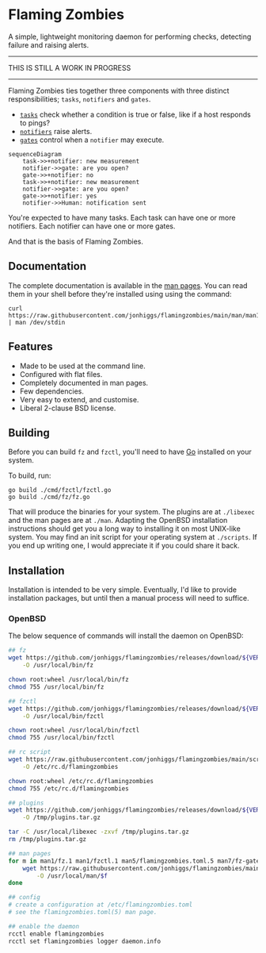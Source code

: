 # Flaming Zombies

A simple, lightweight monitoring daemon for performing checks, detecting failure and raising alerts.

---

THIS IS STILL A WORK IN PROGRESS

---

Flaming Zombies ties together three components with three distinct responsibilities; `tasks`, `notifiers` and `gates`.

* [`tasks`](libexec/task) check whether a condition is true or false, like if a host responds to pings?
* [`notifiers`](libexec/notifier) raise alerts.
* [`gates`](libexec/gate) control when a `notifier` may execute.

```mermaid
sequenceDiagram
    task->>+notifier: new measurement
    notifier->>gate: are you open?
    gate->>+notifier: no
    task->>+notifier: new measurement
    notifier->>gate: are you open?
    gate->>+notifier: yes
    notifier->>Human: notification sent
```

You're expected to have many tasks. Each task can have one or more notifiers. Each notifier can have one or more gates.

And that is the basis of Flaming Zombies.

## Documentation

The complete documentation is available in the [man pages](./man). You can read them in your shell before they're installed using using the command:

```
curl https://raw.githubusercontent.com/jonhiggs/flamingzombies/main/man/man1/fz.1 | man /dev/stdin
```

## Features

* Made to be used at the command line.
* Configured with flat files.
* Completely documented in man pages.
* Few dependencies.
* Very easy to extend, and customise.
* Liberal 2-clause BSD license.

## Building

Before you can build `fz` and `fzctl`, you'll need to have [Go](https://go.dev/doc/install) installed on your system.

To build, run:

```
go build ./cmd/fzctl/fzctl.go
go build ./cmd/fz/fz.go
```

That will produce the binaries for your system. The plugins are at `./libexec` and the man pages are at `./man`. Adapting the OpenBSD installation instructions should get you a long way to installing it on most UNIX-like system. You may find an init script for your operating system at `./scripts`. If you end up writing one, I would appreciate it if you could share it back.


## Installation

Installation is intended to be very simple. Eventually, I'd like to provide installation packages, but until then a manual process will need to suffice.

### OpenBSD

The below sequence of commands will install the daemon on OpenBSD:

```sh
## fz
wget https://github.com/jonhiggs/flamingzombies/releases/download/${VERSION}/fz_openbsd_${ARCH} \
    -O /usr/local/bin/fz

chown root:wheel /usr/local/bin/fz
chmod 755 /usr/local/bin/fz

## fzctl
wget https://github.com/jonhiggs/flamingzombies/releases/download/${VERSION}/fzctl_openbsd_${ARCH} \
    -O /usr/local/bin/fzctl

chown root:wheel /usr/local/bin/fzctl
chmod 755 /usr/local/bin/fzctl

## rc script
wget https://raw.githubusercontent.com/jonhiggs/flamingzombies/main/scripts/openbsd_rc \
    -O /etc/rc.d/flamingzombies

chown root:wheel /etc/rc.d/flamingzombies
chmod 755 /etc/rc.d/flamingzombies

## plugins
wget https://github.com/jonhiggs/flamingzombies/releases/download/${VERSION}/plugins.tar.gz \
    -O /tmp/plugins.tar.gz

tar -C /usr/local/libexec -zxvf /tmp/plugins.tar.gz
rm /tmp/plugins.tar.gz

## man pages
for m in man1/fz.1 man1/fzctl.1 man5/flamingzombies.toml.5 man7/fz-gates.7 man7/fz-notifiers.7 man7/fz-tasks.7; do
    wget https://raw.githubusercontent.com/jonhiggs/flamingzombies/main/man/$f \
        -O /usr/local/man/$f
done

## config
# create a configuration at /etc/flamingzombies.toml
# see the flamingzombies.toml(5) man page.

## enable the daemon
rcctl enable flamingzombies
rcctl set flamingzombies logger daemon.info
```
